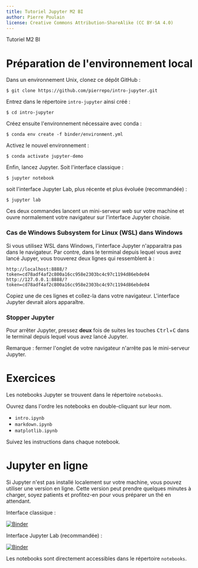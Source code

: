 ```yaml
---
title: Tutoriel Jupyter M2 BI
author: Pierre Poulain
license: Creative Commons Attribution-ShareAlike (CC BY-SA 4.0)
---
```


Tutoriel M2 BI

# Préparation de l'environnement local

Dans un environnement Unix, clonez ce dépôt GitHub :
```
$ git clone https://github.com/pierrepo/intro-jupyter.git
```

Entrez dans le répertoire `intro-jupyter` ainsi créé :
```
$ cd intro-jupyter
```

Créez ensuite l'environnement nécessaire avec conda :
```
$ conda env create -f binder/environment.yml
```

Activez le nouvel environnement :
```
$ conda activate jupyter-demo
```

Enfin, lancez Jupyter. Soit l'interface classique :
```
$ jupyter notebook
```

soit l'interface Jupyter Lab, plus récente et plus évoluée (recommandée) :
```
$ jupyter lab
```

Ces deux commandes lancent un mini-serveur web sur votre machine et ouvre normalement votre navigateur sur l'interface Jupyter choisie.


### Cas de Windows Subsystem for Linux (WSL) dans Windows

Si vous utilisez WSL dans Windows, l'interface Jupyter n'apparaitra pas dans le navigateur. Par contre, dans le terminal depuis lequel vous avez lancé Jupyer, vous trouverez deux lignes qui ressemblent à :
```
http://localhost:8888/?token=cd78adf4af2c800a16cc958e2303bc4c97c1194d86ebde04
http://127.0.0.1:8888/?token=cd78adf4af2c800a16cc958e2303bc4c97c1194d86ebde04
```
Copiez une de ces lignes et collez-la dans votre navigateur. L'interface Jupyter devrait alors apparaître.


### Stopper Jupyter

Pour arrêter Jupyter, pressez **deux** fois de suites les touches <kbd>Ctrl</kbd>+<kbd>C</kbd> dans le terminal depuis lequel vous avez lancé Jupyter.

Remarque : fermer l'onglet de votre navigateur n'arrête pas le mini-serveur Jupyter.


# Exercices

Les notebooks Jupyter se trouvent dans le répertoire `notebooks`.

Ouvrez dans l'ordre les notebooks en double-cliquant sur leur nom. 

- `intro.ipynb`
- `markdown.ipynb`
- `matplotlib.ipynb`
  
Suivez les instructions dans chaque notebook.


# Jupyter en ligne

Si Jupyter n'est pas installé localement sur votre machine, vous pouvez utiliser une version en ligne. Cette version peut prendre quelques minutes à charger, soyez patients et profitez-en pour vous préparer un thé en attendant.

Interface classique :

[![Binder](https://mybinder.org/badge.svg)](https://mybinder.org/v2/gh/pierrepo/intro-jupyter/master)

Interface Jupyter Lab (recommandée) :

[![Binder](https://mybinder.org/badge.svg)](https://mybinder.org/v2/gh/pierrepo/intro-jupyter/master?urlpath=lab)

Les notebooks sont directement accessibles dans le répertoire `notebooks`.

